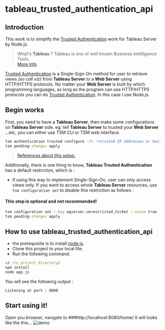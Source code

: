 # tableau_trusted_authentication_api

## Introduction

This work is to simplify the [Trusted Authentication](https://onlinehelp.tableau.com/current/server/en-us/trusted_auth_how.htm) work for Tableau Server by Node.js.

>What's **Tableau** ? Tableau is one of well known Business Intelligence Tools.  
[More Info](https://www.tableau.com/)

[Trusted Authentication](https://onlinehelp.tableau.com/current/server/en-us/trusted_auth_how.htm) is a Single-Sign-On method for user to retrieve views *(so call viz)* from **Tableau Server** to a **Web Server** using HTTP/HTTPS protocols. No matter your **Web Server** is built by which programming languages, as long as the program can use HTTP/HTTPS protocols you can do [Trusted Authentication](https://onlinehelp.tableau.com/current/server/en-us/trusted_auth_how.htm). In this case I use Node.js.

## Begin works

First, you need to have a **Tableau Server**, then make some configurations on **Tableau Server** side. eg: tell **Tableau Server** to trusted your **Web Server** ...etc, you can either use TSM CLI or TSM web interface.
```cmd
tsm authentication trusted configure -th "<trusted IP addresses or host names>"
tsm pending-changes apply
```
>[References about this setup.](https://onlinehelp.tableau.com/current/server/en-us/trusted_auth_trustIP.htm)


Additionally, there is one thing to know, **Tableau Trsuted Authentication** has a default restriction, which is :
* if using this way to implement Single-Sign-On, user can only access views only. If you want to access whole **Tableau Server** resources, use ```tsm configuration set``` to disable this restriction as follows :
#### This step is optional and not recommended!
```cmd
tsm configuration set --key wgserver.unrestricted_ticket --value true
tsm pending-changes apply
```

##  How to use **tableau_trusted_authentication_api**
* the prerequisite is to install [node.js](https://nodejs.org/en/).
* Clone this project to your local file.
* Run the following command.
```cmd
cd /to_project_directory/
npm install
node app.js
``` 
You will see the following output :

```
Listening at port : 8080
```

## Start using it!
Open you browser, navigate to
###http://localhost:8080/home/
It will looks like the this...
![demo](./public/images/demo.gif)
